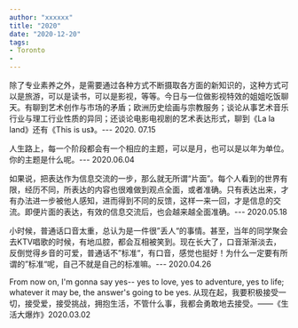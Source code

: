 ```yaml
---
author: "xxxxxx"
title: "2020"
date: "2020-12-20"
tags: 
- Toronto
- 
---
```


除了专业素养之外，是需要通过各种方式不断摄取各方面的新知识的，这种方式可以是旅游，可以是读书，可以是影视，等等。今日与一位做影视特效的姐姐吃饭聊天。有聊到艺术创作与市场的矛盾；欧洲历史绘画与宗教服务；谈论从事艺术音乐行业与理工行业性质的异同；还谈论电影电视剧的艺术表达形式，聊到《La la land》还有《This is us》。--- 2020. 07.15

人生路上，每一个阶段都会有一个相应的主题，可以是月，也可以是以年为单位。你的主题是什么呢。--- 2020.06.04

如果说，把表达作为信息交流的一步，那么就无所谓“片面”。每个人看到的世界有限，经历不同，所表达的内容也很难做到观点全面，或者准确。只有表达出来，才有办法进一步被他人感知，进而得到不同的反馈，这样一来一回，才是信息的交流。即便片面的表达，有效的信息交流后，也会越来越全面准确。--- 2020.05.18

小时候，普通话口音太重，总认为是一件很”丢人“的事情。甚至，当年的同学聚会去KTV唱歌的时候，有地瓜腔，都会互相被笑到。现在长大了，口音渐渐淡去，反倒觉得乡音的可爱，普通话不”标准“，有口音，感觉也挺好！为什么一定要有所谓的”标准“呢，自己不就是自己的标准嘛。--- 2020.04.26

From now on, I'm gonna say yes-- yes to love, yes to adventure, yes to life; whatever it may be, the answer's going to be yes. 从现在起，我要积极接受一切，接受爱，接受挑战，拥抱生活，不管什么事，我都会勇敢地去接受。——《生活大爆炸》2020.03.02